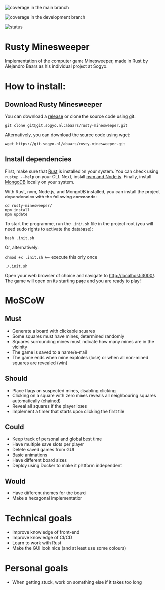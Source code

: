 ![coverage](https://git.sogyo.nl/abaars/rusty-minesweeper/badges/main/coverage.svg?job=unit-tests) in the main branch

![coverage](https://git.sogyo.nl/abaars/rusty-minesweeper/badges/develop/coverage.svg?job=unit-tests) in the development branch

![status](https://git.sogyo.nl/abaars/rusty-minesweeper/badges/main/pipeline.svg?ignore_skipped=true)

# Rusty Minesweeper
Implementation of the computer game Minesweeper, made in Rust by Alejandro Baars as his individual project at Sogyo.


# How to install:
## Download Rusty Minesweeper
You can download a [release](https://git.sogyo.nl/abaars/rusty-minesweeper/-/releases/permalink/latest) or clone the source code using git:

`git clone git@git.sogyo.nl:abaars/rusty-minesweeper.git`

Alternatively, you can download the source code using wget:

`wget https://git.sogyo.nl/abaars/rusty-minesweeper.git`

## Install dependencies 

First, make sure that [Rust](https://www.rust-lang.org/tools/install) is installed on your system. You can check using `rustup --help` on your CLI. Next, install [nvm and Node.js](https://nodejs.org/en/download). Finally, install [MongoDB](https://www.mongodb.com/docs/manual/administration/install-community/) locally on your system.

With Rust, nvm, Node.js, and MongoDB installed, you can install the project dependencies with the following commands:

```
cd rusty-minesweeper/
npm install
npm update
```

To start the programme, run the `.init.sh` file in the project root (you will need sudo rights to activate the database):

```bash .init.sh```

Or, alternatively:

```chmod +x .init.sh``` <-- execute this only once

```./.init.sh```

Open your web browser of choice and navigate to <http://localhost:3000/>. The game will open on its starting page and you are ready to play!

# MoSCoW
## Must
* Generate a board with clickable squares
* Some squares must have mines, determined randomly
* Squares surrounding mines must indicate how many mines are in the vicinity
* The game is saved to a name/e-mail
* The game ends when mine explodes (lose) or when all non-mined squares are revealed (win)

## Should
* Place flags on suspected mines, disabling clicking
* Clicking on a square with zero mines reveals all neighbouring squares automatically (chained)
* Reveal all squares if the player loses
* Implement a timer that starts upon clicking the first tile

## Could
* Keep track of personal and global best time
* Have multiple save slots per player
* Delete saved games from GUI
* Basic animations
* Have different board sizes
* Deploy using Docker to make it platform independent

## Would
* Have different themes for the board
* Make a hexagonal implementation


# Technical goals
* Improve knowledge of front-end
* Improve knowledge of CI/CD
* Learn to work with Rust
* Make the GUI look nice (and at least use some colours)


# Personal goals
* When getting stuck, work on something else if it takes too long
